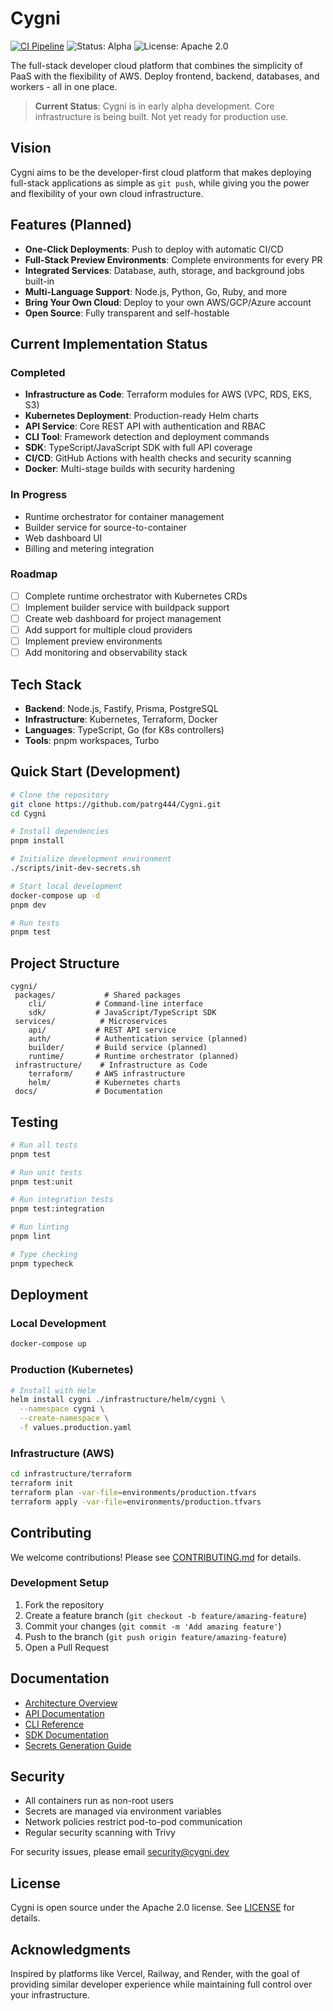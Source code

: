 # Cygni

[![CI Pipeline](https://github.com/patrg444/Cygni/actions/workflows/ci.yml/badge.svg)](https://github.com/patrg444/Cygni/actions/workflows/ci.yml)
![Status: Alpha](https://img.shields.io/badge/Status-Alpha-yellow)
![License: Apache 2.0](https://img.shields.io/badge/License-Apache%202.0-blue)

The full-stack developer cloud platform that combines the simplicity of PaaS with the flexibility of AWS. Deploy frontend, backend, databases, and workers - all in one place.

> **Current Status**: Cygni is in early alpha development. Core infrastructure is being built. Not yet ready for production use.

## Vision

Cygni aims to be the developer-first cloud platform that makes deploying full-stack applications as simple as `git push`, while giving you the power and flexibility of your own cloud infrastructure.

## Features (Planned)

- **One-Click Deployments**: Push to deploy with automatic CI/CD
- **Full-Stack Preview Environments**: Complete environments for every PR
- **Integrated Services**: Database, auth, storage, and background jobs built-in
- **Multi-Language Support**: Node.js, Python, Go, Ruby, and more
- **Bring Your Own Cloud**: Deploy to your own AWS/GCP/Azure account
- **Open Source**: Fully transparent and self-hostable

## Current Implementation Status

### Completed

- **Infrastructure as Code**: Terraform modules for AWS (VPC, RDS, EKS, S3)
- **Kubernetes Deployment**: Production-ready Helm charts
- **API Service**: Core REST API with authentication and RBAC
- **CLI Tool**: Framework detection and deployment commands
- **SDK**: TypeScript/JavaScript SDK with full API coverage
- **CI/CD**: GitHub Actions with health checks and security scanning
- **Docker**: Multi-stage builds with security hardening

### In Progress

- Runtime orchestrator for container management
- Builder service for source-to-container
- Web dashboard UI
- Billing and metering integration

### Roadmap

- [ ] Complete runtime orchestrator with Kubernetes CRDs
- [ ] Implement builder service with buildpack support
- [ ] Create web dashboard for project management
- [ ] Add support for multiple cloud providers
- [ ] Implement preview environments
- [ ] Add monitoring and observability stack

## Tech Stack

- **Backend**: Node.js, Fastify, Prisma, PostgreSQL
- **Infrastructure**: Kubernetes, Terraform, Docker
- **Languages**: TypeScript, Go (for K8s controllers)
- **Tools**: pnpm workspaces, Turbo

## Quick Start (Development)

```bash
# Clone the repository
git clone https://github.com/patrg444/Cygni.git
cd Cygni

# Install dependencies
pnpm install

# Initialize development environment
./scripts/init-dev-secrets.sh

# Start local development
docker-compose up -d
pnpm dev

# Run tests
pnpm test
```

## Project Structure

```
cygni/
 packages/           # Shared packages
    cli/           # Command-line interface
    sdk/           # JavaScript/TypeScript SDK
 services/          # Microservices
    api/           # REST API service
    auth/          # Authentication service (planned)
    builder/       # Build service (planned)
    runtime/       # Runtime orchestrator (planned)
 infrastructure/    # Infrastructure as Code
    terraform/     # AWS infrastructure
    helm/          # Kubernetes charts
 docs/             # Documentation
```

## Testing

```bash
# Run all tests
pnpm test

# Run unit tests
pnpm test:unit

# Run integration tests
pnpm test:integration

# Run linting
pnpm lint

# Type checking
pnpm typecheck
```

## Deployment

### Local Development

```bash
docker-compose up
```

### Production (Kubernetes)

```bash
# Install with Helm
helm install cygni ./infrastructure/helm/cygni \
  --namespace cygni \
  --create-namespace \
  -f values.production.yaml
```

### Infrastructure (AWS)

```bash
cd infrastructure/terraform
terraform init
terraform plan -var-file=environments/production.tfvars
terraform apply -var-file=environments/production.tfvars
```

## Contributing

We welcome contributions! Please see [CONTRIBUTING.md](CONTRIBUTING.md) for details.

### Development Setup

1. Fork the repository
2. Create a feature branch (`git checkout -b feature/amazing-feature`)
3. Commit your changes (`git commit -m 'Add amazing feature'`)
4. Push to the branch (`git push origin feature/amazing-feature`)
5. Open a Pull Request

## Documentation

- [Architecture Overview](docs/ARCHITECTURE.md)
- [API Documentation](docs/api/README.md)
- [CLI Reference](packages/cli/README.md)
- [SDK Documentation](packages/sdk/README.md)
- [Secrets Generation Guide](docs/ops/secrets.md)

## Security

- All containers run as non-root users
- Secrets are managed via environment variables
- Network policies restrict pod-to-pod communication
- Regular security scanning with Trivy

For security issues, please email security@cygni.dev

## License

Cygni is open source under the Apache 2.0 license. See [LICENSE](LICENSE) for details.

## Acknowledgments

Inspired by platforms like Vercel, Railway, and Render, with the goal of providing similar developer experience while maintaining full control over your infrastructure.
